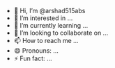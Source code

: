 - 👋 Hi, I’m @arshad515abs
- 👀 I’m interested in ...
- 🌱 I’m currently learning ...
- 💞️ I’m looking to collaborate on ...
- 📫 How to reach me ...
- 😄 Pronouns: ...
- ⚡ Fun fact: ...

<!---
arshad515abs/arshad515abs is a ✨ special ✨ repository because its `README.md` (this file) appears on your GitHub profile.
You can click the Preview link to take a look at your changes.
--->

